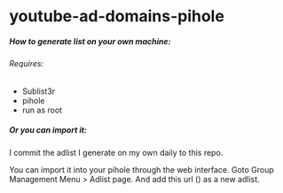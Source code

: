 
# youtube-ad-domains-pihole

##### How to generate list on your own machine:
###### Requires:
- Sublist3r
- pihole
- run as root

##### Or you can import it:
I commit the adlist I generate on my own daily to this repo.

You can import it into your pihole through the web interface. Goto Group Management Menu > Adlist page. And add this url () as a new adlist.
